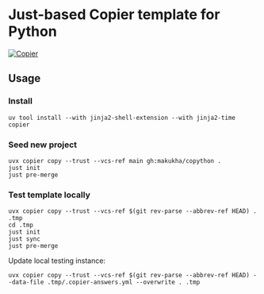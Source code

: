 # Just-based Copier template for Python
[![Copier](https://img.shields.io/endpoint?url=https://raw.githubusercontent.com/copier-org/copier/master/img/badge/badge-grayscale-border.json)](https://github.com/copier-org/copier)

## Usage

### Install

```shell
uv tool install --with jinja2-shell-extension --with jinja2-time copier
```

### Seed new project

```shell
uvx copier copy --trust --vcs-ref main gh:makukha/copython .
just init
just pre-merge
```

### Test template locally

```shell
uvx copier copy --trust --vcs-ref $(git rev-parse --abbrev-ref HEAD) . .tmp
cd .tmp
just init
just sync
just pre-merge
```

Update local testing instance:

```shell
uvx copier copy --trust --vcs-ref $(git rev-parse --abbrev-ref HEAD) --data-file .tmp/.copier-answers.yml --overwrite . .tmp
```
